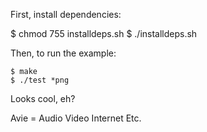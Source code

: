 First, install dependencies:

  $ chmod 755 installdeps.sh
  $ ./installdeps.sh

Then, to run the example:

	$ make
	$ ./test *png

Looks cool, eh?

Avie =
	Audio
	Video
	Internet
	Etc.
